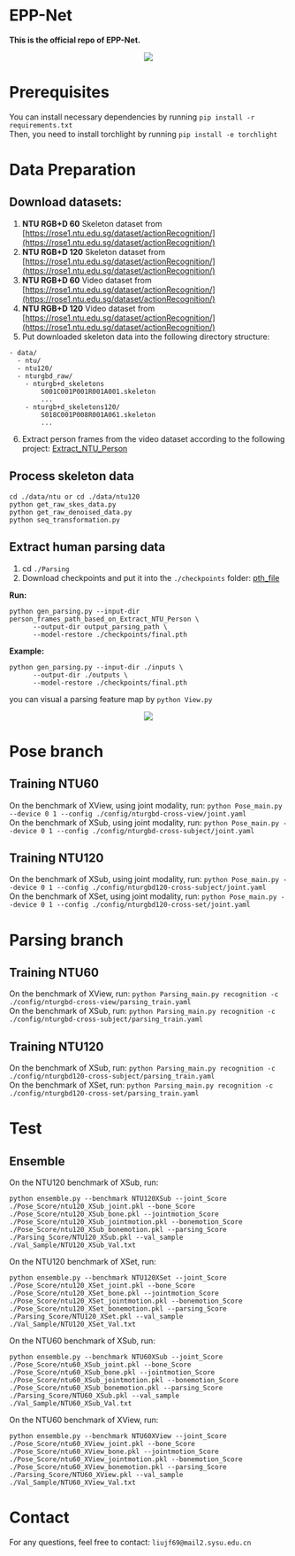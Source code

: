 # EPP-Net
**This is the official repo of EPP-Net.**
<div align=center>
<img src="https://github.com/liujf69/EPP-Net/blob/master/Parsing/feature_maps.png"/>
</div>

# Prerequisites
You can install necessary dependencies by running ```pip install -r requirements.txt```  <br />
Then, you need to install torchlight by running ```pip install -e torchlight```  <br />

# Data Preparation
## Download datasets:
1. **NTU RGB+D 60** Skeleton dataset from [https://rose1.ntu.edu.sg/dataset/actionRecognition/](https://rose1.ntu.edu.sg/dataset/actionRecognition/) <br />
2. **NTU RGB+D 120** Skeleton dataset from [https://rose1.ntu.edu.sg/dataset/actionRecognition/](https://rose1.ntu.edu.sg/dataset/actionRecognition/) <br />
3. **NTU RGB+D 60** Video dataset from [https://rose1.ntu.edu.sg/dataset/actionRecognition/](https://rose1.ntu.edu.sg/dataset/actionRecognition/) <br />
4. **NTU RGB+D 120** Video dataset from [https://rose1.ntu.edu.sg/dataset/actionRecognition/](https://rose1.ntu.edu.sg/dataset/actionRecognition/) <br />
5. Put downloaded skeleton data into the following directory structure:
```
- data/
  - ntu/
  - ntu120/
  - nturgbd_raw/
    - nturgb+d_skeletons
        S001C001P001R001A001.skeleton
        ...
    - nturgb+d_skeletons120/
        S018C001P008R001A061.skeleton
        ...
```
6. Extract person frames from the video dataset according to the following project: [Extract_NTU_Person](https://github.com/liujf69/Extract_NTU_Person) <br />
## Process skeleton data
```
cd ./data/ntu or cd ./data/ntu120
python get_raw_skes_data.py
python get_raw_denoised_data.py
python seq_transformation.py
```
## Extract human parsing data
1. cd ```./Parsing```
2. Download checkpoints and put it into the ```./checkpoints``` folder: [pth_file](https://drive.google.com/file/d/1R2SISHFYyWag6iAw8qzoWfcTPs6hLdr7/view?usp=sharing) <br />

**Run:** 
```
python gen_parsing.py --input-dir person_frames_path_based_on_Extract_NTU_Person \
      --output-dir output_parsing_path \
      --model-restore ./checkpoints/final.pth
```
**Example:** 
```
python gen_parsing.py --input-dir ./inputs \
      --output-dir ./outputs \
      --model-restore ./checkpoints/final.pth
```
you can visual a parsing feature map by ```python View.py``` <br />
<div align=center>
<img src="https://github.com/liujf69/EPP-Net/blob/master/Parsing/S001C001P001R001A001.png"/>
</div>

# Pose branch
## Training NTU60
On the benchmark of XView, using joint modality, run: ```python Pose_main.py --device 0 1 --config ./config/nturgbd-cross-view/joint.yaml``` <br />
On the benchmark of XSub, using joint modality, run: ```python Pose_main.py --device 0 1 --config ./config/nturgbd-cross-subject/joint.yaml``` <br />

## Training NTU120
On the benchmark of XSub, using joint modality, run: ```python Pose_main.py --device 0 1 --config ./config/nturgbd120-cross-subject/joint.yaml``` <br />
On the benchmark of XSet, using joint modality, run: ```python Pose_main.py --device 0 1 --config ./config/nturgbd120-cross-set/joint.yaml``` <br />

# Parsing branch
## Training NTU60
On the benchmark of XView, run: ```python Parsing_main.py recognition -c ./config/nturgbd-cross-view/parsing_train.yaml``` <br />
On the benchmark of XSub, run: ```python Parsing_main.py recognition -c ./config/nturgbd-cross-subject/parsing_train.yaml``` <br />
## Training NTU120
On the benchmark of XSub, run: ```python Parsing_main.py recognition -c ./config/nturgbd120-cross-subject/parsing_train.yaml``` <br />
On the benchmark of XSet, run: ```python Parsing_main.py recognition -c ./config/nturgbd120-cross-set/parsing_train.yaml``` <br />

# Test
## Ensemble
On the NTU120 benchmark of XSub, run:
```
python ensemble.py --benchmark NTU120XSub --joint_Score ./Pose_Score/ntu120_XSub_joint.pkl --bone_Score ./Pose_Score/ntu120_XSub_bone.pkl --jointmotion_Score ./Pose_Score/ntu120_XSub_jointmotion.pkl --bonemotion_Score ./Pose_Score/ntu120_XSub_bonemotion.pkl --parsing_Score ./Parsing_Score/NTU120_XSub.pkl --val_sample ./Val_Sample/NTU120_XSub_Val.txt
```
On the NTU120 benchmark of XSet, run:
```
python ensemble.py --benchmark NTU120XSet --joint_Score ./Pose_Score/ntu120_XSet_joint.pkl --bone_Score ./Pose_Score/ntu120_XSet_bone.pkl --jointmotion_Score ./Pose_Score/ntu120_XSet_jointmotion.pkl --bonemotion_Score ./Pose_Score/ntu120_XSet_bonemotion.pkl --parsing_Score ./Parsing_Score/NTU120_XSet.pkl --val_sample ./Val_Sample/NTU120_XSet_Val.txt
```
On the NTU60 benchmark of XSub, run:
```
python ensemble.py --benchmark NTU60XSub --joint_Score ./Pose_Score/ntu60_XSub_joint.pkl --bone_Score ./Pose_Score/ntu60_XSub_bone.pkl --jointmotion_Score ./Pose_Score/ntu60_XSub_jointmotion.pkl --bonemotion_Score ./Pose_Score/ntu60_XSub_bonemotion.pkl --parsing_Score ./Parsing_Score/NTU60_XSub.pkl --val_sample ./Val_Sample/NTU60_XSub_Val.txt
```
On the NTU60 benchmark of XView, run:
```
python ensemble.py --benchmark NTU60XView --joint_Score ./Pose_Score/ntu60_XView_joint.pkl --bone_Score ./Pose_Score/ntu60_XView_bone.pkl --jointmotion_Score ./Pose_Score/ntu60_XView_jointmotion.pkl --bonemotion_Score ./Pose_Score/ntu60_XView_bonemotion.pkl --parsing_Score ./Parsing_Score/NTU60_XView.pkl --val_sample ./Val_Sample/NTU60_XView_Val.txt
```
# Contact
For any questions, feel free to contact: ```liujf69@mail2.sysu.edu.cn```
